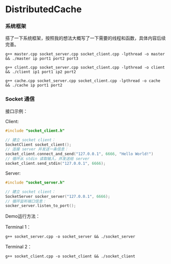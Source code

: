 # DistributedCache

### 系统框架

搭了一下系统框架，按照我的想法大概写了一下需要的线程和函数，具体内容后续完善。

```Shell
g++ master.cpp socket_server.cpp socket_client.cpp -lpthread -o master && ./master ip port1 port2 port3

g++ client.cpp socket_server.cpp socket_client.cpp -lpthread -o client && ./client ip1 port1 ip2 port2

g++ cache.cpp socket_server.cpp socket_client.cpp -lpthread -o cache && ./cache ip port1 port2
```

### Socket 通信

接口示例：

Client:

```C++
#include "socket_client.h"

// 建立 socket client：
SocketClient socket_client();
// 连接 server 并发送一条信息：
socket_client.connect_and_send("127.0.0.1", 6666, "Hello World!")
// 循环从 stdin 读取输入，并发送给 server
socket_client.send_stdin("127.0.0.1", 6666);
```

Server:

```C++
#include "socket_server.h"

// 建立 socket client：
SocketServer socker_server("127.0.0.1", 6666);
// 循环监听端口信息：
socker_server.listen_to_port();
```

Demo运行方法：

Terminal 1：
```Shell
g++ socket_server.cpp -o socket_server && ./socket_server
```

Terminal 2：
```Shell
g++ socket_client.cpp -o socket_client && ./socket_client
```